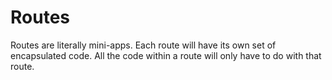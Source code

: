 # Routes

Routes are literally mini-apps. Each route will have its own set of encapsulated code. All the code within a route will only have to do with that route.
